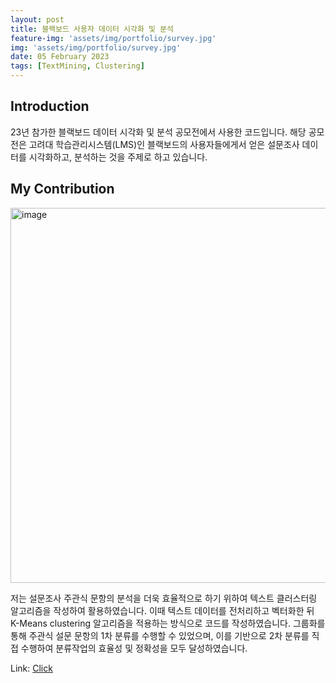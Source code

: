 ```yaml
---
layout: post
title: 블랙보드 사용자 데이터 시각화 및 분석
feature-img: 'assets/img/portfolio/survey.jpg'
img: 'assets/img/portfolio/survey.jpg'
date: 05 February 2023
tags: [TextMining, Clustering]
---
```


## Introduction

23년 참가한 블랙보드 데이터 시각화 및 분석 공모전에서 사용한 코드입니다. 해당 공모전은 고려대 학습관리시스템(LMS)인 블랙보드의 사용자들에게서 얻은 설문조사 데이터를 시각화하고, 분석하는 것을 주제로 하고 있습니다.

## My Contribution

<img width="600" alt="image" src="https://github.com/hyewwn/Blackboard_Data_Analysis/assets/74613565/c640c60f-61b9-4fdc-a1de-8211710cc504">

저는 설문조사 주관식 문항의 분석을 더욱 효율적으로 하기 위하여 텍스트 클러스터링 알고리즘을 작성하여 활용하였습니다. 이때 텍스트 데이터를 전처리하고 벡터화한 뒤 K-Means clustering 알고리즘을 적용하는 방식으로 코드를 작성하였습니다. 그룹화를 통해 주관식 설문 문항의 1차 분류를 수행할 수 있었으며, 이를 기반으로 2차 분류를 직접 수행하여 분류작업의 효율성 및 정확성을 모두 달성하였습니다.

Link: [Click](https://github.com/hyewwn/Blackboard_Data_Analysis)
